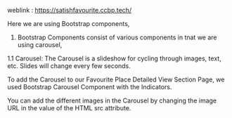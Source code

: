 weblink : https://satishfavourite.ccbp.tech/

Here we are using Bootstrap components,
1. Bootstrap Components consist of various components in tnat we are using carousel,

1.1 Carousel:
The Carousel is a slideshow for cycling through images, text, etc. Slides will change every few seconds.

To add the Carousel to our Favourite Place Detailed View Section Page, we used Bootstrap Carousel Component with the Indicators.

You can add the different images in the Carousel by changing the image URL in the value of the HTML src attribute.
